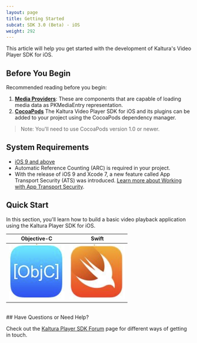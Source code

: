 ```yaml
---
layout: page
title: Getting Started
subcat: SDK 3.0 (Beta) - iOS
weight: 292
---
```


This article will help you get started with the development of Kaltura's Video Player SDK for iOS.

## Before You Begin  

Recommended reading before you begin:

1. [**Media Providers**](https://github.com/kaltura/DeveloperPortalDocs/blob/mobilePlayerSDKV3/documentation/Mobile-Video-Player-SDKs/v3_iOS_ConnectingServices.md): These are components that are capable of loading media data as PKMediaEntry representation.
2. [**CocoaPods**](https://guides.cocoapods.org/using/using-cocoapods.html) The Kaltura Video Player SDK for iOS and its plugins can be added to your project using the CocoaPods dependency manager. 

>Note: You'll need to use CocoaPods version 1.0 or newer.

## System Requirements  

* [iOS 9 and above](https://developer.apple.com/library/content/releasenotes/General/WhatsNewIniOS/Articles/iOS9.html#//apple_ref/doc/uid/TP40016198-SW1)
* Automatic Reference Counting (ARC) is required in your project.
* With the release of iOS 9 and Xcode 7, a new feature called App Transport Security (ATS) was introduced. [Learn more about Working with App Transport Security](https://developer.apple.com/library/content/documentation/General/Reference/InfoPlistKeyReference/Articles/CocoaKeys.html#//apple_ref/doc/uid/TP40009251-SW35).


## Quick Start

In this section, you'll learn how to build a basic video playback application using the Kaltura Player SDK for iOS.


|            Objective-C            |                Swift               |
|:---------------------------------:|:----------------------------------:|
| [![help](./v3-images/iOS/objc.png)](https://vpaas.kaltura.com/documentation/Mobile-Video-Player-SDKs/v3_iOS_QuickStart_Objc.html) | [![help](./v3-images/iOS/swift.png)](https://github.com/kaltura/DeveloperPortalDocs/blob/mobilePlayerSDKV3/documentation/Mobile-Video-Player-SDKs/v3_iOS_QuickStart_Swift.md)  |


</br>
## Have Questions or Need Help?

Check out the [Kaltura Player SDK Forum](https://forum.kaltura.org/c/playkit) page for different ways of getting in touch.
